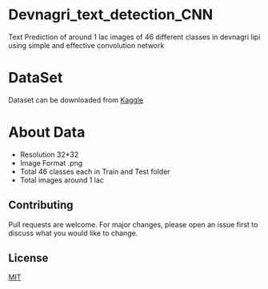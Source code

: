 # Devnagri_text_detection_CNN
Text Prediction of around 1 lac images of 46 different classes in devnagri lipi using simple and effective convolution network


# DataSet

Dataset can be downloaded from [Kaggle](https://www.kaggle.com/jhashanku007/devnagri-hindi-dataset)

# About Data

* Resolution 32*32
* Image Format .png
* Total 46 classes each in Train and Test folder 
* Total images around 1 lac



## Contributing
Pull requests are welcome. For major changes, please open an issue first to discuss what you would like to change.


## License 
[MIT](https://choosealicense.com/licenses/mit)
